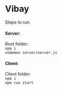 # Vibay
Steps to run:
#### Server:
Root folder:   
```npm i```   
```nodemon server/server.js```

#### Client:
Client folder:  
```npm i```  
 ```npm run start```
